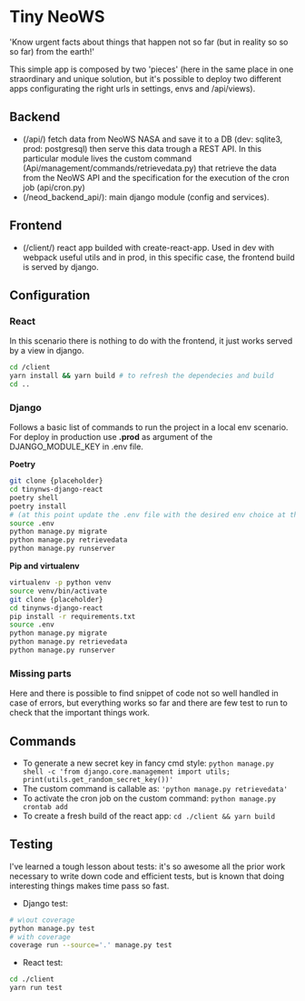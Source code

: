 # Tiny NeoWS

'Know urgent facts about things that happen not so far (but in reality so so so far) from the earth!'

This simple app is composed by two 'pieces' (here in the same place in one straordinary and unique solution, but it's possible to deploy two different apps configurating the right urls in settings, envs and /api/views).

## Backend

- (/api/) fetch data from NeoWS NASA and save it to a DB (dev: sqlite3, prod: postgresql) then serve this data trough a REST API. In this particular module lives the custom command (Api/management/commands/retrievedata.py) that retrieve the data from the NeoWS API and the specification for the execution of the cron job (api/cron.py)
- (/neod_backend_api/): main django module (config and services).

## Frontend

- (/client/) react app builded with create-react-app. Used in dev with webpack useful utils and in prod, in this specific case, the frontend build is served by django.

## Configuration

### React

In this scenario there is nothing to do with the frontend, it just works served by a view in django.

```bash
cd /client
yarn install && yarn build # to refresh the dependecies and build
cd ..
```

### Django

Follows a basic list of commands to run the project in a local
env scenario. For deploy in production use __.prod__ as argument of the DJANGO_MODULE_KEY in .env file.

__Poetry__
```bash
git clone {placeholder}
cd tinynws-django-react
poetry shell
poetry install
# (at this point update the .env file with the desired env choice at the DJANGO_MODULE_SETTINGS key and fill the other with all the necessary data, like SECRET_KEY)
source .env
python manage.py migrate
python manage.py retrievedata
python manage.py runserver
```

__Pip and virtualenv__
```bash
virtualenv -p python venv
source venv/bin/activate
git clone {placeholder}
cd tinynws-django-react
pip install -r requirements.txt
source .env
python manage.py migrate
python manage.py retrievedata
python manage.py runserver
```

### Missing parts

Here and there is possible to find snippet of code not so well handled in case of errors, but everything works so far and there are few test to run to check that the important things work.

## Commands

- To generate a new secret key in fancy cmd style: ```python manage.py shell -c 'from django.core.management import utils; print(utils.get_random_secret_key())'```
- The custom command is callable as: ```'python manage.py retrievedata'```
- To activate the cron job on the custom command: ```python manage.py crontab add```
- To create a fresh build of the react app: ```cd ./client && yarn build```

## Testing

I've learned a tough lesson about tests: it's so awesome all the prior work necessary to write down code and efficient tests, but is known that doing interesting things makes time pass so fast.

- Django test:

```bash
# w\out coverage
python manage.py test
# with coverage
coverage run --source='.' manage.py test
```

- React test:

```bash
cd ./client
yarn run test
```

